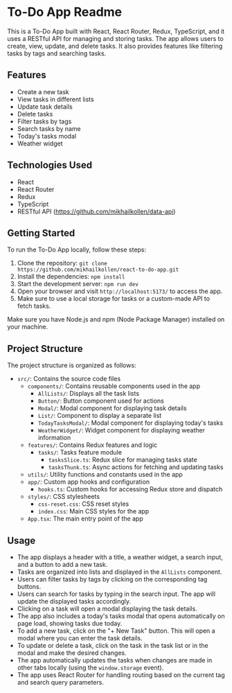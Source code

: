 # To-Do App Readme

This is a To-Do App built with React, React Router, Redux, TypeScript, and it uses a RESTful API for managing and storing tasks. The app allows users to create, view, update, and delete tasks. It also provides features like filtering tasks by tags and searching tasks.

## Features

- Create a new task
- View tasks in different lists
- Update task details
- Delete tasks
- Filter tasks by tags
- Search tasks by name
- Today's tasks modal
- Weather widget

## Technologies Used

- React
- React Router
- Redux
- TypeScript
- RESTful API (<https://github.com/mikhailkollen/data-api>)

## Getting Started

To run the To-Do App locally, follow these steps:

1.  Clone the repository: `git clone https://github.com/mikhailkollen/react-to-do-app.git`
2.  Install the dependencies: `npm install`
3.  Start the development server: `npm run dev`
4.  Open your browser and visit `http://localhost:5173/` to access the app.
5.  Make sure to use a local storage for tasks or a custom-made API to fetch tasks.

Make sure you have Node.js and npm (Node Package Manager) installed on your machine.

## Project Structure

The project structure is organized as follows:

- `src/`: Contains the source code files
  - `components/`: Contains reusable components used in the app
    - `AllLists/`: Displays all the task lists
    - `Button/`: Button component used for actions
    - `Modal/`: Modal component for displaying task details
    - `List/`: Component to display a separate list
    - `TodayTasksModal/`: Modal component for displaying today's tasks
    - `WeatherWidget/`: Widget component for displaying weather information
  - `features/`: Contains Redux features and logic
    - `tasks/`: Tasks feature module
      - `tasksSlice.ts`: Redux slice for managing tasks state
      - `tasksThunk.ts`: Async actions for fetching and updating tasks
  - `utils/`: Utility functions and constants used in the app
  - `app/`: Custom app hooks and configuration
    - `hooks.ts`: Custom hooks for accessing Redux store and dispatch
  - `styles/`: CSS stylesheets
    - `css-reset.css`: CSS reset styles
    - `index.css`: Main CSS styles for the app
  - `App.tsx`: The main entry point of the app

## Usage

- The app displays a header with a title, a weather widget, a search input, and a button to add a new task.
- Tasks are organized into lists and displayed in the `AllLists` component.
- Users can filter tasks by tags by clicking on the corresponding tag buttons.
- Users can search for tasks by typing in the search input. The app will update the displayed tasks accordingly.
- Clicking on a task will open a modal displaying the task details.
- The app also includes a today's tasks modal that opens automatically on page load, showing tasks due today.
- To add a new task, click on the "+ New Task" button. This will open a modal where you can enter the task details.
- To update or delete a task, click on the task in the task list or in the modal and make the desired changes.
- The app automatically updates the tasks when changes are made in other tabs locally (using the `window.storage` event).
- The app uses React Router for handling routing based on the current tag and search query parameters.
